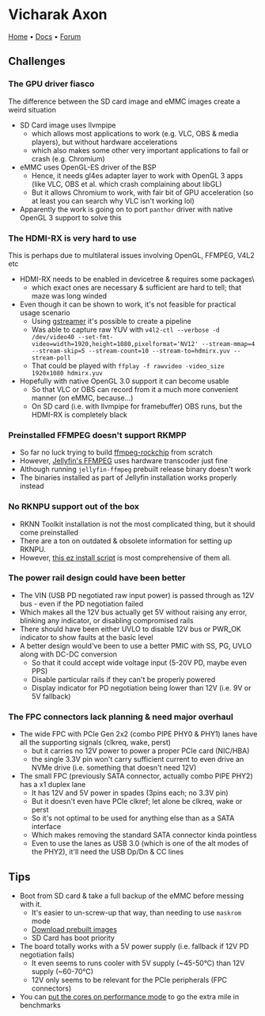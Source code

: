 # Vicharak Axon

[Home](https://vicharak.in/axon) • [Docs](https://docs.vicharak.in/vicharak_sbcs/axon/axon-home/) • [Forum](https://discuss.vicharak.in/)

## Challenges

### The GPU driver fiasco
The difference between the SD card image and eMMC images create a weird situation
- SD Card image uses llvmpipe
  - which allows most applications to work (e.g. VLC, OBS & media players), but without hardware accelerations
  - which also makes some other very important applications to fail or crash (e.g. Chromium)
- eMMC uses OpenGL-ES driver of the BSP
  - Hence, it needs gl4es adapter layer to work with OpenGL 3 apps (like VLC, OBS et al. which crash complaining about libGL)
  - But it allows Chromium to work, with fair bit of GPU acceleration (so at least you can search why VLC isn't working lol)
- Apparently the work is going on to port `panthor` driver with native OpenGL 3 support to solve this

### The HDMI-RX is very hard to use
This is perhaps due to multilateral issues involving OpenGL, FFMPEG, V4L2 etc
- HDMI-RX needs to be enabled in devicetree & requires some packages\
  - which exact ones are necessary & sufficient are hard to tell; that maze was long winded
- Even though it can be shown to work, it's not feasible for practical usage scenario
  - Using [gstreamer](https://github.com/Joshua-Riek/ubuntu-rockchip/issues/252#issuecomment-1629302255) it's possible to create a pipeline
  - Was able to capture raw YUV with `v4l2-ctl --verbose -d /dev/video40 --set-fmt-video=width=1920,height=1080,pixelformat='NV12' --stream-mmap=4 --stream-skip=5 --stream-count=10 --stream-to=hdmirx.yuv --stream-poll`
  - That could be played with `ffplay -f rawvideo -video_size 1920x1080 hdmirx.yuv`
- Hopefully with native OpenGL 3.0 support it can become usable
  - So that VLC or OBS can record from it a much more convenient manner (on eMMC, because...)
  - On SD card (i.e. with llvmpipe for framebuffer) OBS runs, but the HDMI-RX is completely black

### Preinstalled FFMPEG doesn't support RKMPP
- So far no luck trying to build [ffmpeg-rockchip](https://github.com/nyanmisaka/ffmpeg-rockchip) from scratch
- However, [Jellyfin's FFMPEG](https://github.com/jellyfin/jellyfin-ffmpeg) uses hardware transcoder just fine
- Although running `jellyfin-ffmpeg` prebuilt release binary doesn't work
- The binaries installed as part of Jellyfin installation works properly instead

### No RKNPU support out of the box
- RKNN Toolkit installation is not the most complicated thing, but it should come preinstalled
- There are a ton on outdated & obsolete information for setting up RKNPU.
- However, [this ez install script](https://github.com/Pelochus/ezrknn-toolkit2/blob/master/install.sh) is most comprehensive of them all.

### The power rail design could have been better
- The VIN (USB PD negotiated raw input power) is passed through as 12V bus - even if the PD negotiation failed
- Which makes all the 12V bus actually get 5V without raising any error, blinking any indicator, or disabling compromised rails
- There should have been either UVLO to disable 12V bus or PWR_OK indicator to show faults at the basic level
- A better design would've been to use a better PMIC with SS, PG, UVLO along with DC-DC conversion
  - So that it could accept wide voltage input (5-20V PD, maybe even PPS)
  - Disable particular rails if they can't be properly powered
  - Display indicator for PD negotiation being lower than 12V (i.e. 9V or 5V fallback)

### The FPC connectors lack planning & need major overhaul
- The wide FPC with PCIe Gen 2x2 (combo PIPE PHY0 & PHY1) lanes have all the supporting signals (clkreq, wake, perst)
  - but it carries no 12V power to power a proper PCIe card (NIC/HBA)
  - the single 3.3V pin won't carry sufficient current to even drive an NVMe drive (i.e. something that doesn't need 12V)
- The small FPC (previously SATA connector, actually combo PIPE PHY2) has a x1 duplex lane
  - It has 12V and 5V power in spades (3pins each; no 3.3V pin)
  - But it doesn't even have PCIe clkref; let alone be clkreq, wake or perst
  - So it's not optimal to be used for anything else than as a SATA interface
  - Which makes removing the standard SATA connector kinda pointless
  - Even to use the lanes as USB 3.0 (which is one of the alt modes of the PHY2), it'll need the USB Dp/Dn & CC lines

## Tips

- Boot from SD card & take a full backup of the eMMC before messing with it.
  - It's easier to un-screw-up that way, than needing to use `maskrom` mode
  - [Download prebuilt images](https://downloads.vicharak.in/vicharak-axon/)
  - SD Card has boot priority
- The board totally works with a 5V power supply (i.e. fallback if 12V PD negotiation fails)
  - It even seems to runs cooler with 5V supply (~45-50°C) than 12V supply (~60-70°C)
  - 12V only seems to be relevant for the PCIe peripherals (FPC connectors)
- You can [put the cores on performance mode](https://askubuntu.com/a/1406529) to go the extra mile in benchmarks
